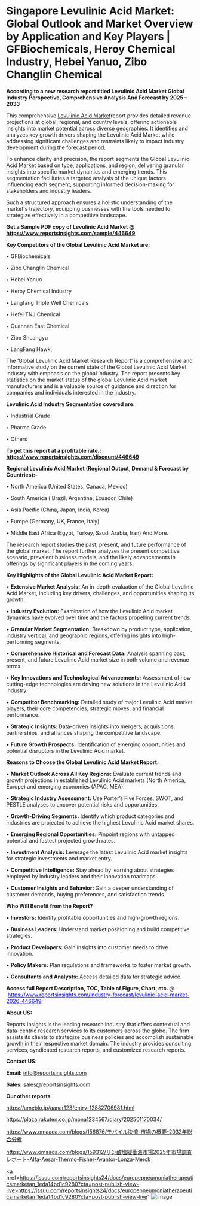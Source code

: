 # Singapore Levulinic Acid Market: Global Outlook and Market Overview by Application and Key Players | GFBiochemicals, Heroy Chemical Industry, Hebei Yanuo, Zibo Changlin Chemical

<strong>According to a new research report titled Levulinic Acid Market Global Industry Perspective, Comprehensive Analysis And Forecast by 2025 – 2033</strong>

This comprehensive <a href=https://www.reportsinsights.com/sample/446649>Levulinic Acid Market</a>report provides detailed revenue projections at global, regional, and country levels, offering actionable insights into market potential across diverse geographies. It identifies and analyzes key growth drivers shaping the Levulinic Acid Market while addressing significant challenges and restraints likely to impact industry development during the forecast period.

To enhance clarity and precision, the report segments the Global Levulinic Acid Market based on type, applications, and region, delivering granular insights into specific market dynamics and emerging trends. This segmentation facilitates a targeted analysis of the unique factors influencing each segment, supporting informed decision-making for stakeholders and industry leaders.

Such a structured approach ensures a holistic understanding of the market's trajectory, equipping businesses with the tools needed to strategize effectively in a competitive landscape.

<strong>Get a Sample PDF copy of Levulinic Acid Market </strong><strong>@<a href=https://www.reportsinsights.com/sample/446649 style=color:#0000ff;> https://www.reportsinsights.com/sample/446649</a></strong></font>

<strong>Key Competitors of the Global Levulinic Acid Market are:</strong>

‣ GFBiochemicals

‣ Zibo Changlin Chemical

‣ Hebei Yanuo

‣ Heroy Chemical Industry

‣ Langfang Triple Well Chemicals

‣ Hefei TNJ Chemical

‣ Guannan East Chemical

‣ Zibo Shuangyu

‣ LangFang Hawk,

The ‘Global Levulinic Acid Market Research Report’ is a comprehensive and informative study on the current state of the Global Levulinic Acid Market industry with emphasis on the global industry. The report presents key statistics on the market status of the global Levulinic Acid market manufacturers and is a valuable source of guidance and direction for companies and individuals interested in the industry.

<strong>Levulinic Acid Industry Segmentation covered are:</strong>

‣ Industrial Grade

‣ Pharma Grade

‣ Others

<strong>To get this report at a profitable rate.: <a href=https://www.reportsinsights.com/discount/446649 style=color:#0000ff;>https://www.reportsinsights.com/discount/446649</a></strong></font>

<strong>Regional Levulinic Acid Market (Regional Output, Demand &amp; Forecast by Countries):-</strong>

• North America (United States, Canada, Mexico)

• South America ( Brazil, Argentina, Ecuador, Chile)

• Asia Pacific (China, Japan, India, Korea)

• Europe (Germany, UK, France, Italy)

• Middle East Africa (Egypt, Turkey, Saudi Arabia, Iran) And More.

The research report studies the past, present, and future performance of the global market. The report further analyzes the present competitive scenario, prevalent business models, and the likely advancements in offerings by significant players in the coming years.

<strong>Key Highlights of the Global Levulinic Acid Market Report:</strong>

• <strong>Extensive Market Analysis:</strong> An in-depth evaluation of the Global Levulinic Acid Market, including key drivers, challenges, and opportunities shaping its growth.

• <strong>Industry Evolution:</strong> Examination of how the Levulinic Acid market dynamics have evolved over time and the factors propelling current trends.

• <strong>Granular Market Segmentation:</strong> Breakdown by product type, application, industry vertical, and geographic regions, offering insights into high-performing segments.

• <strong>Comprehensive Historical and Forecast Data:</strong> Analysis spanning past, present, and future Levulinic Acid market size in both volume and revenue terms.

• <strong>Key Innovations and Technological Advancements:</strong> Assessment of how cutting-edge technologies are driving new solutions in the Levulinic Acid industry.

• <strong>Competitor Benchmarking:</strong> Detailed study of major Levulinic Acid market players, their core competencies, strategic moves, and financial performance.

• <strong>Strategic Insights:</strong> Data-driven insights into mergers, acquisitions, partnerships, and alliances shaping the competitive landscape.

• <strong>Future Growth Prospects:</strong> Identification of emerging opportunities and potential disruptors in the Levulinic Acid market.

<strong>Reasons to Choose the Global Levulinic Acid Market Report:</strong>

• <strong>Market Outlook Across All Key Regions:</strong> Evaluate current trends and growth projections in established Levulinic Acid markets (North America, Europe) and emerging economies (APAC, MEA).

• <strong>Strategic Industry Assessment:</strong> Use Porter’s Five Forces, SWOT, and PESTLE analyses to uncover potential risks and opportunities.

• <strong>Growth-Driving Segments:</strong> Identify which product categories and industries are projected to achieve the highest Levulinic Acid market shares.

• <strong>Emerging Regional Opportunities:</strong> Pinpoint regions with untapped potential and fastest projected growth rates.

• <strong>Investment Analysis:</strong> Leverage the latest Levulinic Acid market insights for strategic investments and market entry.

• <strong>Competitive Intelligence:</strong> Stay ahead by learning about strategies employed by industry leaders and their innovation roadmaps.

• <strong>Customer Insights and Behavior:</strong> Gain a deeper understanding of customer demands, buying preferences, and satisfaction trends.

<strong>Who Will Benefit from the Report?</strong>

• <strong>Investors:</strong> Identify profitable opportunities and high-growth regions.

• <strong>Business Leaders:</strong> Understand market positioning and build competitive strategies.

• <strong>Product Developers:</strong> Gain insights into customer needs to drive innovation.

• <strong>Policy Makers:</strong> Plan regulations and frameworks to foster market growth.

• <strong>Consultants and Analysts:</strong> Access detailed data for strategic advice.
</ul>
<strong>Access full Report Description, TOC, Table of Figure, Chart, etc. </strong>@  <a href=https://www.reportsinsights.com/industry-forecast/levulinic-acid-market-2026-446649 style=color:#0000ff;>https://www.reportsinsights.com/industry-forecast/levulinic-acid-market-2026-446649</a></font>

<strong><strong>About US</strong>:</strong>

Reports Insights is the leading research industry that offers contextual and data-centric research services to its customers across the globe. The firm assists its clients to strategize business policies and accomplish sustainable growth in their respective market domain. The industry provides consulting services, syndicated research reports, and customized research reports.

<strong>Contact US:</strong>

<p class=""""><b>Email:</b> <a href=mailto:info@reportsinsights.com>info@reportsinsights.com</a></p>
<p class=""""><b>Sales:</b> <a href=mailto:sales@reportsinsights.com>sales@reportsinsights.com</a></p>

<strong>Our other reports</strong>

<a href=https://ameblo.jp/aanar123/entry-12882706981.html>https://ameblo.jp/aanar123/entry-12882706981.html</a>

<a href=https://plaza.rakuten.co.jp/mona1234567/diary/202501170034/>https://plaza.rakuten.co.jp/mona1234567/diary/202501170034/</a>

<a href=https://www.omaada.com/blogs/156876/モバイル決済-市場の概要-2032年総合分析>https://www.omaada.com/blogs/156876/モバイル決済-市場の概要-2032年総合分析</a>

<a href=https://www.omaada.com/blogs/159312/リン酸塩緩衝液市場2025年市場調査レポート-Alfa-Aesar-Thermo-Fisher-Avantor-Lonza-Merck>https://www.omaada.com/blogs/159312/リン酸塩緩衝液市場2025年市場調査レポート-Alfa-Aesar-Thermo-Fisher-Avantor-Lonza-Merck</a>

<a href=https://issuu.com/reportsinsights24/docs/europepneumoniatherapeuticsmarketan_1eda14bd1c9280?cta=post-publish-view-live>https://issuu.com/reportsinsights24/docs/europepneumoniatherapeuticsmarketan_1eda14bd1c9280?cta=post-publish-view-live</a>"
![image](https://github.com/user-attachments/assets/fe5741d3-337d-42c8-873c-dbbd2342e7e2)
